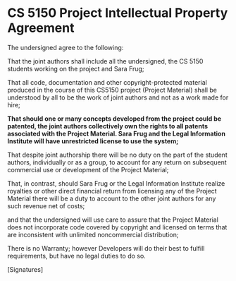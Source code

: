 # CS 5150 Project Intellectual Property Agreement
The undersigned agree to the following:

That the joint authors shall include all the undersigned, the CS 5150 students working on the project and Sara Frug;
That all code, documentation and other copyright-protected material produced in the course of this CS5150 project (Project Material) shall be understood by all to be the work of joint authors and not as a work made for hire;
**That should one or many concepts developed from the project could be patented, the joint authors collectively own the rights to all patents associated with the Project Material. Sara Frug and the Legal Information Institute will have unrestricted license to use the system;**
That despite joint authorship there will be no duty on the part of the student authors, individually or as a group, to account for any return on subsequent commercial use or development of the Project Material;That, in contrast, should Sara Frug or the Legal Information Institute realize royalties or other direct financial return from licensing any of the Project Material there will be a duty to account to the other joint authors for any such revenue net of costs; 

and that the undersigned will use care to assure that the Project Material does not incorporate code covered by copyright and licensed on terms that are inconsistent with unlimited noncommercial distribution;
There is no Warranty; however Developers will do their best to fulfill requirements, but have no legal duties to do so.
[Signatures]